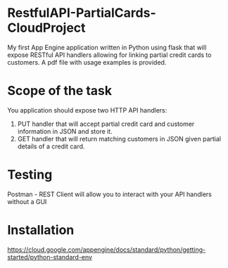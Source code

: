 # RestfulAPI-PartialCards-CloudProject
My first App Engine application written in Python using flask that will expose RESTful API handlers allowing for linking partial credit cards to customers. A pdf file with usage examples is provided.

# Scope of the task
You application should expose two HTTP API handlers:
1. PUT handler that will accept partial credit card and customer information in JSON and store it.
2. GET handler that will return matching customers in JSON given partial details of a credit card.

# Testing
Postman - REST Client will allow you to interact with your API handlers without a GUI

# Installation
https://cloud.google.com/appengine/docs/standard/python/getting-started/python-standard-env
